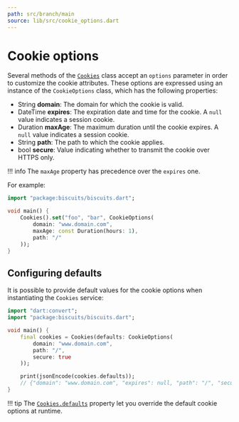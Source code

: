```yaml
---
path: src/branch/main
source: lib/src/cookie_options.dart
---
```


# Cookie options
Several methods of the [`Cookies`](api.md) class accept an `options` parameter in order to customize the cookie attributes.
These options are expressed using an instance of the `CookieOptions` class, which has the following properties:

- String **domain**: The domain for which the cookie is valid.
- DateTime **expires**: The expiration date and time for the cookie. A `null` value indicates a session cookie.
- Duration **maxAge**: The maximum duration until the cookie expires. A `null` value indicates a session cookie.
- String **path**: The path to which the cookie applies.
- bool **secure**: Value indicating whether to transmit the cookie over HTTPS only.

!!! info
	The `maxAge` property has precedence over the `expires` one.

For example:

``` dart
import "package:biscuits/biscuits.dart";

void main() {
	Cookies().set("foo", "bar", CookieOptions(
		domain: "www.domain.com",
		maxAge: const Duration(hours: 1),
		path: "/"
	));
}
```
		
## Configuring defaults
It is possible to provide default values for the cookie options when instantiating the `Cookies` service:

``` dart
import "dart:convert";
import "package:biscuits/biscuits.dart";

void main() {
	final cookies = Cookies(defaults: CookieOptions(
		domain: "www.domain.com",
		path: "/",
		secure: true
	));

	print(jsonEncode(cookies.defaults));
	// {"domain": "www.domain.com", "expires": null, "path": "/", "secure": true}
}
```

!!! tip
	The [`Cookies.defaults`](api.md) property let you override the default cookie options at runtime.
